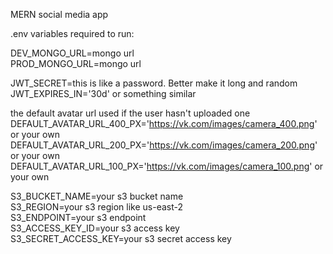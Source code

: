 MERN social media app

.env variables required to run:<br />

DEV_MONGO_URL=mongo url<br />
PROD_MONGO_URL=mongo url<br />

JWT_SECRET=this is like a password. Better make it long and random<br />
JWT_EXPIRES_IN='30d' or something similar<br />

the default avatar url used if the user hasn't uploaded one
DEFAULT_AVATAR_URL_400_PX='https://vk.com/images/camera_400.png' or your own<br />
DEFAULT_AVATAR_URL_200_PX='https://vk.com/images/camera_200.png' or your own<br />
DEFAULT_AVATAR_URL_100_PX='https://vk.com/images/camera_100.png' or your own<br />

S3_BUCKET_NAME=your s3 bucket name<br />
S3_REGION=your s3 region like us-east-2<br />
S3_ENDPOINT=your s3 endpoint<br />
S3_ACCESS_KEY_ID=your s3 access key<br />
S3_SECRET_ACCESS_KEY=your s3 secret access key<br />
